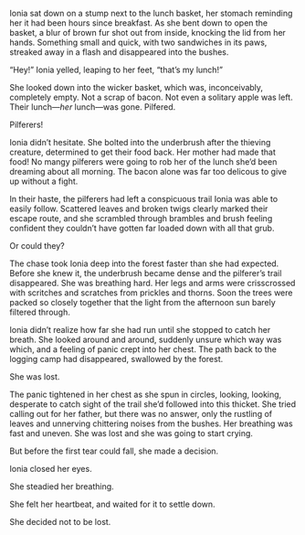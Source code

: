 Ionia sat down on a stump next to the lunch basket, her stomach reminding her it had been hours since breakfast. As she bent down to open the basket, a blur of brown fur shot out from inside, knocking the lid from her hands. Something small and quick, with two sandwiches in its paws, streaked away in a flash and disappeared into the bushes.

“Hey!” Ionia yelled, leaping to her feet, “that’s my lunch!”

She looked down into the wicker basket, which was, inconceivably, completely empty. Not a scrap of bacon. Not even a solitary apple was left. Their lunch—_her_ lunch—was gone. Pilfered.

Pilferers!

Ionia didn’t hesitate. She bolted into the underbrush after the thieving creature, determined to get their food back. Her mother had made that food! No mangy pilferers were going to rob her of the lunch she’d been dreaming about all morning. The bacon alone was far too delicous to give up without a fight.

In their haste, the pilferers had left a conspicuous trail Ionia was able to easily follow. Scattered leaves and broken twigs clearly marked their escape route, and she scrambled through brambles and brush feeling confident they couldn’t have gotten far loaded down with all that grub.

Or could they?

The chase took Ionia deep into the forest faster than she had expected. Before she knew it, the underbrush became dense and the pilferer’s trail disappeared. She was breathing hard. Her legs and arms were crisscrossed with scritches and scratches from prickles and thorns. Soon the trees were packed so closely together that the light from the afternoon sun barely filtered through.

Ionia didn’t realize how far she had run until she stopped to catch her breath. She looked around and around, suddenly unsure which way was which, and a feeling of panic crept into her chest. The path back to the logging camp had disappeared, swallowed by the forest.

She was lost.

The panic tightened in her chest as she spun in circles, looking, looking, desperate to catch sight of the trail she’d followed into this thicket. She tried calling out for her father, but there was no answer, only the rustling of leaves and unnerving chittering noises from the bushes. Her breathing was fast and uneven. She was lost and she was going to start crying.

But before the first tear could fall, she made a decision.

Ionia closed her eyes.

She steadied her breathing.

She felt her heartbeat, and waited for it to settle down.

She decided not to be lost.